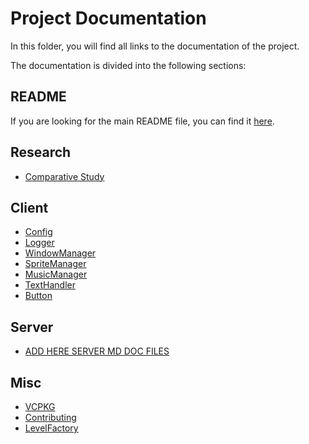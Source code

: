 # Project Documentation

In this folder, you will find all links to the documentation of the project.

The documentation is divided into the following sections:

## README
If you are looking for the main README file, you can find it [here](../README.md).

## Research
- [Comparative Study](ComparativeStudy.md)

## Client
- [Config](Shared/Config.md)
- [Logger](Shared/Logger.md)
- [WindowManager](Client/WindowManager.md)
- [SpriteManager](Client/SpriteManager.md)
- [MusicManager](Client/MusicManager.md)
- [TextHandler](Client/TextHandler.md)
- [Button](Client/Button.md)

## Server
- [ADD HERE SERVER MD DOC FILES](Server/.md)

## Misc

- [VCPKG](Shared/VCPKG.md)
- [Contributing](Shared/Contributing.md)
- [LevelFactory](Shared/LevelFactory.md)
